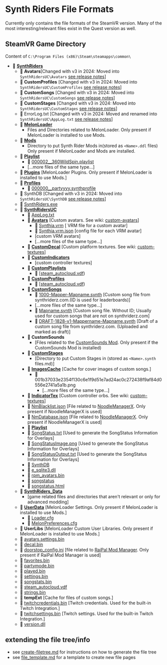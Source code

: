 # Synth Riders File Formats

Currently only contains the file formats of the SteamVR version. Many of the most interesting/relevant files exist in the Quest version as well.

## SteamVR Game Directory

Content of `C:\Program Files (x86)\Steam\steamapps\common\`

- 📂 __[SynthRiders](/modding/game-files/SynthRiders/README.md)__
    - 📂 __Avatars__[Changed with v3 in 2024: Moved into `SynthRidersUC\Avatars` [see release notes](https://www.reddit.com/r/SynthRiders/comments/1f4a15m/open_beta_synth_riders_v3x_now_available_on_steam/)]
    - 📂 __CustomProfiles__ [Changed with v3 in 2024: Moved into `SynthRidersUC\CustomProfiles` [see release notes](https://www.reddit.com/r/SynthRiders/comments/1f4a15m/open_beta_synth_riders_v3x_now_available_on_steam/)]
    - 📂 __CustomSongs__ [Changed with v3 in 2024: Moved into `SynthRidersUC\CustomSongs` [see release notes](https://www.reddit.com/r/SynthRiders/comments/1f4a15m/open_beta_synth_riders_v3x_now_available_on_steam/)]
    - 📂 __CustomStages__ [Changed with v3 in 2024: Moved into `SynthRidersUC\CustomStages` [see release notes](https://www.reddit.com/r/SynthRiders/comments/1f4a15m/open_beta_synth_riders_v3x_now_available_on_steam/)]
    - 📄 ErrorLog.txt [Changed with v3 in 2024: Moved and renamed into `SynthRidersUC\AppLog.txt` [see release notes](https://www.reddit.com/r/SynthRiders/comments/1f4a15m/open_beta_synth_riders_v3x_now_available_on_steam/)]
    - 📂 __[MelonLoader](/modding/game-files/MelonLoader/README.md)__
        - Files and Directories related to MelonLoader. Only present if MelonLoader is installed to use Mods.
    - 📂 __[Mods](/modding/game-files/Mods/README.md)__
        - Directory to put Synth Rider Mods in(stored as `<Name>.ddl` files) Only present if MelonLoader and Mods are installed.
    - 📂 __[Playlist](/modding/game-files/Playlist/README.md)__
        - 📄 [000002\_\_360WildSpin.playlist](/modding/game-files/Playlist/000002__360WildSpin.playlist.md)
        - [...more files of the same type...]
    - 📂 __[Plugins](/modding/game-files/Plugins/README.md)__ [MelonLoader Plugins. Only present if MelonLoader is installed to use Mods.]
    - 📂 __[Profiles](/modding/game-files/Profiles/README.md)__
        - 📄 [000000\_\_partyyyy.synthprofile](/modding/game-files/Profiles/000000__partyyyy.synthprofile.md)
    - 📄 SynthDB [Changed with v3 in 2024: Moved into `SynthRidersUC\SynthDB` [see release notes](https://www.reddit.com/r/SynthRiders/comments/1f4a15m/open_beta_synth_riders_v3x_now_available_on_steam/)]
    - 📄 [SynthRiders.exe](/modding/game-files/SynthRiders.exe.md)
    - 📂 __[SynthRidersUC](/modding/game-files/SynthRidersUC/README.md)__
        - 📄 [AppLog.txt](/modding/game-files/SynthRidersUC/AppLog.txt.md)
        - 📂 __[Avatars](/modding/game-files/SynthRidersUC/Avatars/README.md)__ [Custom avatars. See wiki: [custom-avatars](/modeling/custom-avatars/)]
            - 📄 [Synthia.vrm](/modding/game-files/SynthRidersUC/Avatars/Synthia.vrm.md) [ VRM file for a custom avatar]
            - 📄 [Synthia.vrm.json](/modding/game-files/SynthRidersUC/Avatars/Synthia.vrm.json.md) [config file for each VRM avatar]
            - [custom VRM avatars]
            - [...more files of the same type...]
        - 📂 __[CustomDecal](/modding/game-files/SynthRidersUC/CustomDecal/README.md)__ [Custom platform textures. See wiki: [custom-textures](/modeling/custom-textures/)]
        - 📂 __[CustomIndicators](/modding/game-files/SynthRidersUC/CustomIndicators/README.md)__
            - [custom controller textures]
        - 📂 __[CustomPlaylists](/modding/game-files/SynthRidersUC/CustomPlaylists/README.md)__
            - 📄 [[steam_autocloud.vdf](/modding/game-files/steam_autocloud.vdf.md))
        - 📂 __[CustomProfiles](/modding/game-files/SynthRidersUC/CustomProfiles/README.md)__
            - 📄 [[steam_autocloud.vdf](/modding/game-files/steam_autocloud.vdf.md))
        - 📂 __[CustomSongs](/modding/game-files/SynthRidersUC/CustomSongs/README.md)__
            - 📄 [1000\-Mapper\-Mapname.synth](/modding/game-files/SynthRidersUC/CustomSongs/1000-Disasterpiece-Vignette-Panacea-Blackblazon.synth.md) [Custom song file from synthriderz.com.(ID is used for leaderboards)]
            - [...more files of the same type...]
            - 📄 [Mapname.synth](/modding/game-files/SynthRidersUC/CustomSongs/ComeGo.synth.md) [Custom song file. Without ID; Usually used for custom songs that are not on synthriderz.com]
            - 📄 [DRAFT\-1828\-v1\-Mappername\-Mapname.synth](/modding/game-files/SynthRidersUC/CustomSongs/DRAFT-1848-v1-IkimonoGakari-Blue-Bird-TanjiroTheSlayer.synth.md) [Draft of a custom song file from synthriderz.com. (Uploaded and marked as draft)]
        - 📂 __CustomSounds__
            - [Files related to the [CustomSounds Mod](https://github.com/Goinn/CustomSounds). Only present if the CustomSounds Mod is installed)
        - 📂 __[CustomStages](/modding/game-files/SynthRidersUC/CustomStages/README.md)__
            - [Directory to put Custom Stages in (stored as `<Name>.synth` files.md)]
        - 📂 __[ImagesCache](/modding/game-files/SynthRidersUC/ImagesCache/README.md)__ [Cache for cover images of custom songs.]
            - 📄 001b37033e2354f130c6e1f9d51e7ad24ac0c272438f9af84d0556e2741a5a1b.png
                - [...more files of the same type...]
        - 📂 __[IndicatorTex](/modding/game-files/SynthRidersUC/IndicatorTex/README.md)__ [Custom controller orbs. See wiki: [custom-textures](/modeling/custom-textures/)]
        - 📄 [NmBlacklist.json](/modding/game-files/SynthRidersUC/NmBlacklist.json.md) [File related to [NoodleManagerX](https://github.com/tommaier123/NoodleManagerX). Only present if NoodleManagerX is used]
        - 📄 [NmDatabase.json](/modding/game-files/SynthRidersUC/NmDatabase.json.md) [File related to [NoodleManagerX](https://github.com/tommaier123/NoodleManagerX). Only present if NoodleManagerX is used]
        - 📂 __[Playlist](/modding/game-files/SynthRidersUC/Playlist/README.md)__
        - 📄 [SongStatus.txt](/modding/game-files/SynthRidersUC/SongStatus.txt.md) [Used to generate the SongStatus Information for Overlays]
        - 📄 [SongStatusImage.png](/modding/game-files/SynthRidersUC/SongStatusImage.png.md) [Used to generate the SongStatus Information for Overlays]
        - 📄 [SongStatusOutput.txt](/modding/game-files/SynthRidersUC/SongStatusOutput.txt.md) [Used to generate the SongStatus Information for Overlays]
        - 📄 [SynthDB](/modding/game-files/SynthRidersUC/SynthDB.md)
        - 📄 [e\_sqlite3.dll](/modding/game-files/SynthRidersUC/e_sqlite3.dll.md)
        - 📄 [rpm\_avatars.bin](/modding/game-files/SynthRidersUC/rpm_avatars.bin.md)
        - 📄 [songstatus](/modding/game-files/SynthRidersUC/songstatus.md)
        - 📄 [songstatus.html](/modding/game-files/SynthRidersUC/songstatus.html.md)
    - 📂 __[SynthRiders\_Data](SynthRiders\_Data/README.md)__
        - [game related files and directories that aren't relevant or only for advanced modding]
    - 📂 __[UserData](/modding/game-files/UserData/README.md)__ [MelonLoader Settings. Only present if MelonLoader is installed to use Mods.]
        - 📄 [Loader.cfg](/modding/game-files/UserData/Loader.cfg.md)
        - 📄 [MelonPreferences.cfg](/modding/game-files/UserData/MelonPreferences.cfg.md)
    - 📂 __UserLibs__ [MelonLoader Custom User Libraries. Only present if MelonLoader is installed to use Mods.]
    - 📄 [avatars.settings.bin](/modding/game-files/avatars.settings.bin.md)
    - 📄 [decal.bin](/modding/game-files/decal.bin.md)
    - 📄 [doorstop\_config.ini](/modding/game-files/doorstop_config.ini.md) [file related to [RaiPal Mod Manager](https://github.com/Raicuparta/rai-pal). Only present if RaiPal Mod Manager is used]
    - 📄 [favorites.bin](/modding/game-files/favorites.bin.md)
    - 📄 [partymode.bin](/modding/game-files/partymode.bin.md)
    - 📄 [played.bin](/modding/game-files/played.bin.md)
    - 📄 [settings.bin](/modding/game-files/settings.bin.md)
    - 📄 [songstats.bin](/modding/game-files/songstats.bin.md)
    - 📄 [steam_autocloud.vdf](/modding/game-files/steam_autocloud.vdf.md)
    - 📄 [strings.bin](/modding/game-files/strings.bin.md)
    - 📂 __tempExt__ [Cache for files of custom songs.]
    - 📄 [twitchcredentials.bin](/modding/game-files/twitchcredentials.bin.md) [Twitch credentials. Used for the built-in Twitch Integration.]
    - 📄 [twitchsettings.bin](/modding/game-files/twitchsettings.bin.md) [Twitch settings. Used for the built-in Twitch Integration.]
    - 📄 [version.dll](/modding/game-files/version.dll.md)

## extending the file tree/info

- see [create-filetree.md](/modding/file-formats/_wiki_internal/create-filetree.md) for instructions on how to generate the file tree
- see [file_template.md](/modding/file-formats/_wiki_internal/file_template.md) for a template to create new file pages
